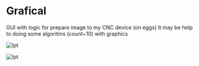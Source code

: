 # Grafical
GUI with logic for prepare image to my CNC device (on eggs) 
It may be help to doing some algoritms (count~10) with graphics 

![lpt](https://cloud.githubusercontent.com/assets/7932908/24674782/6c2291b2-1985-11e7-8217-ca1c6104f872.JPG)

![lpt](https://cloud.githubusercontent.com/assets/7932908/24674863/bf75e986-1985-11e7-8288-a496bcbfe195.JPG)
